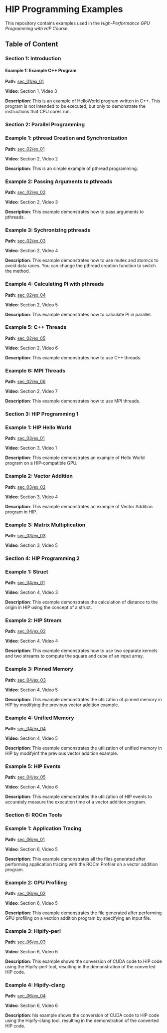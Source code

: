 # HIP Programming Examples

This repository contains examples used in the *High-Performance GPU Programming with HIP Course*.

## Table of Content


### Section 1: Introduction

#### Example 1: Example C++ Program

**Path**: [sec_01/ex_01](sec_01/ex_01)

**Video**: Section 1, Video 3

**Description**: This is an example of HelloWorld program written in C++. This program is not intended to be executed, but only to demonstrate the instructions that CPU cores run. 

### Section 2: Parallel Programming

### Example 1: pthread Creation and Synchronization

**Path**: [sec_02/ex_01](sec_02/ex_01)

**Video**: Section 2, Video 2

**Description**: This is an simple example of pthread programming.

### Example 2: Passing Arguments to pthreads

**Path**: [sec_02/ex_02](sec_02/ex_02)

**Video**: Section 2, Video 3

**Description**: This example demonstrates how to pass arguments to pthreads.


### Example 3: Sychronizing pthreads

**Path**: [sec_02/ex_03](sec_02/ex_03)

**Video**: Section 2, Video 4

**Description**: This example demonstrates how to use mutex and atomics to avoid data races. You can change the pthread creation function to switch the method.

### Example 4: Calculating PI with pthreads

**Path**: [sec_02/ex_04](sec_02/ex_04)

**Video**: Section 2, Video 5

**Description**: This example demonstrates how to calculate PI in parallel. 

### Example 5: C++ Threads

**Path**: [sec_02/ex_05](sec_02/ex_05)

**Video**: Section 2, Video 6

**Description**: This example demonstrates how to use C++ threads.

### Example 6: MPI Threads

**Path**: [sec_02/ex_06](sec_02/ex_06)

**Video**: Section 2, Video 7

**Description**: This example demonstrates how to use MPI threads.

### Section 3: HIP Programming 1

### Example 1: HIP Hello World

**Path**: [sec_03/ex_01](sec_03/ex_01)

**Video**: Section 3, Video 1

**Description**: This example demonstrates an example of Hello World program on a HIP-compatible GPU.

### Example 2: Vector Addition

**Path**: [sec_03/ex_02](sec_03/ex_02)

**Video**: Section 3, Video 4

**Description**: This example demonstrates an example of Vector Addition program in HIP. 

### Example 3: Matrix Multiplication

**Path**: [sec_03/ex_03](sec_03/ex_03)

**Video**: Section 3, Video 5

### Section 4: HIP Programming 2

### Example 1: Struct

**Path**: [sec_04/ex_01](sec_04/ex_01/)

**Video**: Section 4, Video 3

**Description**: This example demonstrates the calculation of distance to the origin in HIP using the concept of a struct. 

### Example 2: HIP Stream

**Path**: [sec_04/ex_02](sec_04/ex_02)

**Video**: Section 4, Video 4

**Description**: This example demonstrates how to use two separate kernels and two streams to compute the square and cube of an input array. 

### Example 3: Pinned Memory

**Path**: [sec_04/ex_03](sec_04/ex_03)

**Video**: Section 4, Video 5

**Description**: This example demonstrates the utilization of pinned memory in HIP by modifying the previous vector addition example. 

### Example 4: Unified Memory

**Path**: [sec_04/ex_04](sec_04/ex_04)

**Video**: Section 4, Video 5

**Description**: This example demonstrates the utilization of unified memory in HIP by modifyinf the previous vector addition example.

### Example 5: HIP Events

**Path**: [sec_04/ex_05](sec_04/ex_05)

**Video**: Section 4, Video 6

**Description**: This example demonstrates the utilization of HIP events to accurately measure the execution time of a vector addition program. 

### Section 6: ROCm Tools

### Example 1: Application Tracing

**Path**: [sec_06/ex_01](sec_06/ex_01)

**Video**: Section 6, Video 5

**Description**: This example demonstrates all the files generated after performing application tracing with the ROCm Profiler on a vector addition program. 

### Example 2: GPU Profiling

**Path**: [sec_06/ex_02](sec_06/ex_02)

**Video**: Section 6, Video 5

**Description**: This example demonstrates the file generated after performing GPU profiling on a vection addition program by specifying an input file. 

### Example 3: Hipify-perl

**Path**: [sec_06/ex_03](sec_06/ex_03)

**Video**: Section 6, Video 6

**Description**: This example shows the conversion of CUDA code to HIP code using the Hipify-perl tool, resulting in the demonstration of the converted HIP code. 

### Example 4: Hipify-clang

**Path**: [sec_06/ex_04](sec_06/ex_04)

**Video**: Section 6, Video 6

**Description**: his example shows the conversion of CUDA code to HIP code using the Hipify-clang tool, resulting in the demonstration of the converted HIP code. 